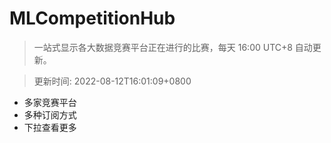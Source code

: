 # MLCompetitionHub

> 一站式显示各大数据竞赛平台正在进行的比赛，每天 16:00 UTC+8 自动更新。
  
> 更新时间: 2022-08-12T16:01:09+0800 

* 多家竞赛平台
* 多种订阅方式
* 下拉查看更多
